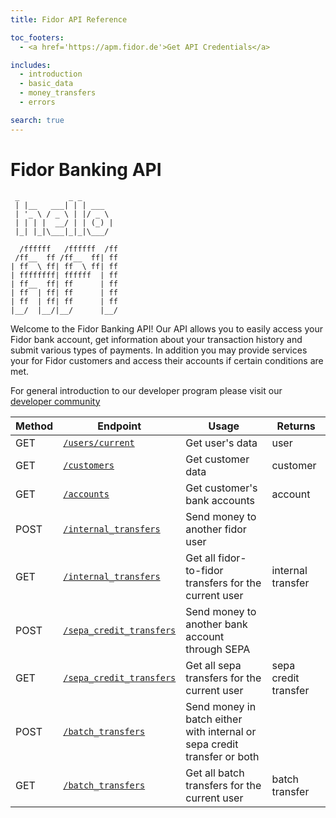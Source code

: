 ```yaml
---
title: Fidor API Reference

toc_footers:
  - <a href='https://apm.fidor.de'>Get API Credentials</a>

includes:
  - introduction
  - basic_data
  - money_transfers
  - errors

search: true
---
```


# Fidor Banking API
```
 _           _ _             
 | |__   ___| | | ___        
 | '_ \ / _ \ | |/ _ \       
 | | | |  __/ | | (_) |      
 |_| |_|\___|_|_|\___/   
 
  /ffffff   /ffffff  /ff      
 /ff__  ff /ff__  ff| ff      
| ff  \ ff| ff  \ ff| ff 
| ffffffff| ffffff  | ff
| ff__  ff| ff      | ff
| ff  | ff| ff      | ff
| ff  | ff| ff      | ff
|__/  |__/|__/      |__/   
```
Welcome to the Fidor Banking API! Our API allows you to easily access your Fidor bank account, get information about your transaction history and submit various types of payments. In addition you may provide services your for Fidor customers and access their accounts if certain conditions are met.

For general introduction to our developer program please visit our [developer community](https://developer.fidor.de/)

Method | Endpoint | Usage | Returns
--------- | ----------- | --------- | -----------
GET | [`/users/current`](#user) | Get user's data | user
GET | [`/customers`](#customer) | Get customer data | customer
GET | [`/accounts`](#account) | Get customer's bank accounts | account
POST | [`/internal_transfers`](#internal-transfer) | Send money to another fidor user |
GET | [`/internal_transfers`](#internal-transfer) | Get all fidor-to-fidor transfers for the current user | internal transfer
POST | [`/sepa_credit_transfers`](#sepa-credit-transfers) | Send money to another bank account through SEPA |
GET | [`/sepa_credit_transfers`](#sepa-credit-transfers) | Get all sepa transfers for the current user | sepa credit  transfer
POST | [`/batch_transfers`](#batch-transfers) | Send money in batch either with internal or sepa credit transfer or both |
GET | [`/batch_transfers`](#batch_transfers) | Get all batch transfers for the current user | batch transfer
<!-- coming soon - more or less
POST | [`/sepa_mandates`](#sepa_mandates) | Create sepa mandate |
GET | [`/sepa_mandates`](#sepa_mandates) | Get all previously created sepa mandates for the current user | sepa mandate
POST | [`/sepa_direct_debits`](#sepa_direct_debits) | Create sepa direct debit for a sepa mandate |
GET | [`/sepa_direct_debits`](#sepa_direct_debits) | Get all previously created sepa direct debits for the current user | sepa direct debit
POST | [`/batch_direct_debits`](#batch_direct_debits) | Create batch of sepa direct debits |
GET | [`/batch_direct_debits`](#batch_direct_debits) | Get all previously created batches of sepa direct debits for the current user | batch direct debit 
-->


